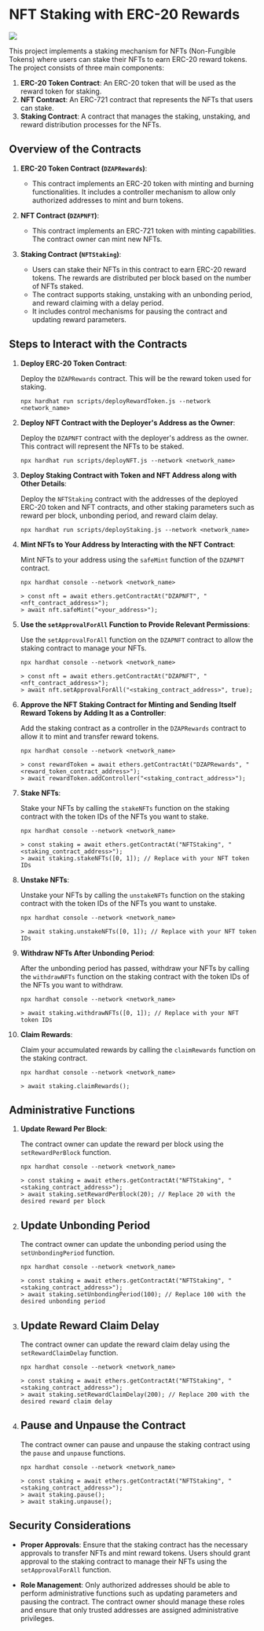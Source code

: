 # NFT Staking with ERC-20 Rewards

[![](https://mermaid.ink/img/pako:eNqVVk1v4jAQ_StWLnuhq23YUw8r0VBaaFmhttuVGipk4gGsJnbkjyJU9b_v2E5omlIWIiSwPfPem_HMhNcokwyis2iRy3W2osqQ-_5UEHy0nS8VLVekD2UuN7NECqNoZnQ4dk_vNB0KbWieEwYlCAYi46CfyMnJL9KL0-BJ-o-9yS2sqWKaZBXKUwMlDvbd9C_lhiykcmjoWIAwxEj0KcocDDR8zvcxn39g_j2437KSNTerCh3UN00oYwo0fmsi1wJUkyLIOj9GVrJPVrKVhZLuDH3mYtlSdnGbnMQ_CBXM2dTqEKBBEWQl3fQODFE-raQERea5zJ47xIq5FMxB4yaXrOPRKrssp7xAaTndNCG7AfLngZFiXFPRKpIxF2aGmhvV0T9NE5cJTRfgjsnCisxwKQh-2jcTUtSPU2_pgBzxRlpVZ2EPOWZiNgFVcK0RviHhopYApleWSr7QfCBVD3f-r-UiToMPEN2-LJRWUEGXEBQ6uY18DipWFO6bRuY53k-b8VNHeNYBsjL2mRELlIaVR9uXjOA6myiZYdreZV3WyUAD8BluStpRk0HRZZy6g0aoZL4hLjHcl5mRzyDIsN_MwFVFZcWRZFdx-if4HEM3dG2XKaAaQhvgJOOCGF6Ac263BLHaI-Hxd175BfphHHS7ZmSKrg8S3tARenOII6MCOCaK0f4oPrfw13GMqji8cV1oh8cxCnGMumni2UIbZpktbE4N1ONkX0vWb4vZ2PeJmyTv-NdVeZTUYqwHFcZ1nE689Q65N9tqOwLwxlVa-RXk-LSe1QLWhLvx50KgHvYd8yEOYOMq37bE6BncyyOSPQ7JHnfTB6zOxaYGcXeeIahzcyK2iC-gdIVcmbI2buNG2m_vQPZxWm-X_nDnNG1tBsNdk6a1Gd4su4oh6kQFAlLO8O_Hq3OeRmaFh9PoDH8yWFCbm2k0FW9oSq2RdxuRRWdGWehEStrlql7YkmFZ9jnFbBT1ZknFo5S4XNBcw9s_doj73Q?type=png)](https://mermaid.live/edit#pako:eNqVVk1v4jAQ_StWLnuhq23YUw8r0VBaaFmhttuVGipk4gGsJnbkjyJU9b_v2E5omlIWIiSwPfPem_HMhNcokwyis2iRy3W2osqQ-_5UEHy0nS8VLVekD2UuN7NECqNoZnQ4dk_vNB0KbWieEwYlCAYi46CfyMnJL9KL0-BJ-o-9yS2sqWKaZBXKUwMlDvbd9C_lhiykcmjoWIAwxEj0KcocDDR8zvcxn39g_j2437KSNTerCh3UN00oYwo0fmsi1wJUkyLIOj9GVrJPVrKVhZLuDH3mYtlSdnGbnMQ_CBXM2dTqEKBBEWQl3fQODFE-raQERea5zJ47xIq5FMxB4yaXrOPRKrssp7xAaTndNCG7AfLngZFiXFPRKpIxF2aGmhvV0T9NE5cJTRfgjsnCisxwKQh-2jcTUtSPU2_pgBzxRlpVZ2EPOWZiNgFVcK0RviHhopYApleWSr7QfCBVD3f-r-UiToMPEN2-LJRWUEGXEBQ6uY18DipWFO6bRuY53k-b8VNHeNYBsjL2mRELlIaVR9uXjOA6myiZYdreZV3WyUAD8BluStpRk0HRZZy6g0aoZL4hLjHcl5mRzyDIsN_MwFVFZcWRZFdx-if4HEM3dG2XKaAaQhvgJOOCGF6Ac263BLHaI-Hxd175BfphHHS7ZmSKrg8S3tARenOII6MCOCaK0f4oPrfw13GMqji8cV1oh8cxCnGMumni2UIbZpktbE4N1ONkX0vWb4vZ2PeJmyTv-NdVeZTUYqwHFcZ1nE689Q65N9tqOwLwxlVa-RXk-LSe1QLWhLvx50KgHvYd8yEOYOMq37bE6BncyyOSPQ7JHnfTB6zOxaYGcXeeIahzcyK2iC-gdIVcmbI2buNG2m_vQPZxWm-X_nDnNG1tBsNdk6a1Gd4su4oh6kQFAlLO8O_Hq3OeRmaFh9PoDH8yWFCbm2k0FW9oSq2RdxuRRWdGWehEStrlql7YkmFZ9jnFbBT1ZknFo5S4XNBcw9s_doj73Q)

This project implements a staking mechanism for NFTs (Non-Fungible Tokens) where users can stake their NFTs to earn ERC-20 reward tokens. The project consists of three main components:

1. **ERC-20 Token Contract**: An ERC-20 token that will be used as the reward token for staking.
2. **NFT Contract**: An ERC-721 contract that represents the NFTs that users can stake.
3. **Staking Contract**: A contract that manages the staking, unstaking, and reward distribution processes for the NFTs.

## Overview of the Contracts

1. **ERC-20 Token Contract (`DZAPRewards`)**:

    - This contract implements an ERC-20 token with minting and burning functionalities. It includes a controller mechanism to allow only authorized addresses to mint and burn tokens.

2. **NFT Contract (`DZAPNFT`)**:

    - This contract implements an ERC-721 token with minting capabilities. The contract owner can mint new NFTs.

3. **Staking Contract (`NFTStaking`)**:
    - Users can stake their NFTs in this contract to earn ERC-20 reward tokens. The rewards are distributed per block based on the number of NFTs staked.
    - The contract supports staking, unstaking with an unbonding period, and reward claiming with a delay period.
    - It includes control mechanisms for pausing the contract and updating reward parameters.

## Steps to Interact with the Contracts

1.  **Deploy ERC-20 Token Contract**:

    Deploy the `DZAPRewards` contract. This will be the reward token used for staking.

    ```shell
    npx hardhat run scripts/deployRewardToken.js --network <network_name>
    ```

2.  **Deploy NFT Contract with the Deployer's Address as the Owner**:

    Deploy the `DZAPNFT` contract with the deployer's address as the owner. This contract will represent the NFTs to be staked.

    ```shell
    npx hardhat run scripts/deployNFT.js --network <network_name>
    ```

3.  **Deploy Staking Contract with Token and NFT Address along with Other Details**:

    Deploy the `NFTStaking` contract with the addresses of the deployed ERC-20 token and NFT contracts, and other staking parameters such as reward per block, unbonding period, and reward claim delay.

    ```shell
    npx hardhat run scripts/deployStaking.js --network <network_name>
    ```

4.  **Mint NFTs to Your Address by Interacting with the NFT Contract**:

    Mint NFTs to your address using the `safeMint` function of the `DZAPNFT` contract.

    ```shell
    npx hardhat console --network <network_name>

    > const nft = await ethers.getContractAt("DZAPNFT", "<nft_contract_address>");
    > await nft.safeMint("<your_address>");
    ```

5.  **Use the `setApprovalForAll` Function to Provide Relevant Permissions**:

    Use the `setApprovalForAll` function on the `DZAPNFT` contract to allow the staking contract to manage your NFTs.

    ```shell
    npx hardhat console --network <network_name>

    > const nft = await ethers.getContractAt("DZAPNFT", "<nft_contract_address>");
    > await nft.setApprovalForAll("<staking_contract_address>", true);

    ```

6.  **Approve the NFT Staking Contract for Minting and Sending Itself Reward Tokens by Adding It as a Controller**:

    Add the staking contract as a controller in the `DZAPRewards` contract to allow it to mint and transfer reward tokens.

    ```shell
    npx hardhat console --network <network_name>

    > const rewardToken = await ethers.getContractAt("DZAPRewards", "<reward_token_contract_address>");
    > await rewardToken.addController("<staking_contract_address>");

    ```

7.  **Stake NFTs**:

    Stake your NFTs by calling the `stakeNFTs` function on the staking contract with the token IDs of the NFTs you want to stake.

    ```shell
    npx hardhat console --network <network_name>

    > const staking = await ethers.getContractAt("NFTStaking", "<staking_contract_address>");
    > await staking.stakeNFTs([0, 1]); // Replace with your NFT token IDs

    ```

8.  **Unstake NFTs**:

    Unstake your NFTs by calling the `unstakeNFTs` function on the staking contract with the token IDs of the NFTs you want to unstake.

    ```shell
    npx hardhat console --network <network_name>

    > await staking.unstakeNFTs([0, 1]); // Replace with your NFT token IDs

    ```

9.  **Withdraw NFTs After Unbonding Period**:

    After the unbonding period has passed, withdraw your NFTs by calling the `withdrawNFTs` function on the staking contract with the token IDs of the NFTs you want to withdraw.

    ```shell
    npx hardhat console --network <network_name>

    > await staking.withdrawNFTs([0, 1]); // Replace with your NFT token IDs
    ```

10. **Claim Rewards**:

    Claim your accumulated rewards by calling the `claimRewards` function on the staking contract.

    ```shell
    npx hardhat console --network <network_name>

    > await staking.claimRewards();

    ```

## Administrative Functions

1. **Update Reward Per Block**:

    The contract owner can update the reward per block using the `setRewardPerBlock` function.

    ```shell
    npx hardhat console --network <network_name>

    > const staking = await ethers.getContractAt("NFTStaking", "<staking_contract_address>");
    > await staking.setRewardPerBlock(20); // Replace 20 with the desired reward per block

    ```

2. ## Update Unbonding Period

    The contract owner can update the unbonding period using the `setUnbondingPeriod` function.

    ```shell
    npx hardhat console --network <network_name>

    > const staking = await ethers.getContractAt("NFTStaking", "<staking_contract_address>");
    > await staking.setUnbondingPeriod(100); // Replace 100 with the desired unbonding period

    ```

3. ## Update Reward Claim Delay

    The contract owner can update the reward claim delay using the `setRewardClaimDelay` function.

    ```shell
    npx hardhat console --network <network_name>

    > const staking = await ethers.getContractAt("NFTStaking", "<staking_contract_address>");
    > await staking.setRewardClaimDelay(200); // Replace 200 with the desired reward claim delay

    ```

4. ## Pause and Unpause the Contract

    The contract owner can pause and unpause the staking contract using the `pause` and `unpause` functions.

    ```shell
    npx hardhat console --network <network_name>

    > const staking = await ethers.getContractAt("NFTStaking", "<staking_contract_address>");
    > await staking.pause();
    > await staking.unpause();
    ```

## Security Considerations

-   **Proper Approvals**: Ensure that the staking contract has the necessary approvals to transfer NFTs and mint reward tokens. Users should grant approval to the staking contract to manage their NFTs using the `setApprovalForAll` function.

-   **Role Management**: Only authorized addresses should be able to perform administrative functions such as updating parameters and pausing the contract. The contract owner should manage these roles and ensure that only trusted addresses are assigned administrative privileges.
